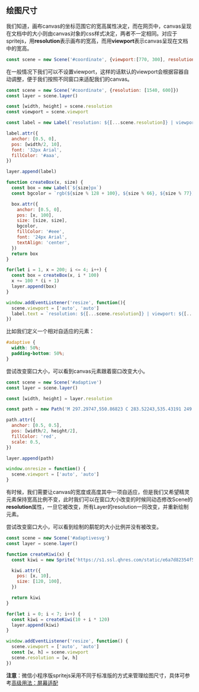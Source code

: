 ## 绘图尺寸

我们知道，画布canvas的坐标范围它的宽高属性决定，而在网页中，canvas呈现在文档中的大小则由canvas对象的css样式决定，两者不一定相同。对应于spritejs，用**resolution**表示画布的宽高，而用**viewport**表示canvas呈现在文档中的宽高。

```js
const scene = new Scene('#coordinate', {viewport:[770, 300], resolution: [1540, 600]})
```

在一般情况下我们可以不设置viewport，这样的话默认的viewport会根据容器自动调整，便于我们按照不同窗口来适配我们的canvas。

<div id="coordinate" class="sprite-container"></div>

```js
const scene = new Scene('#coordinate', {resolution: [1540, 600]})
const layer = scene.layer()

const [width, height] = scene.resolution
const viewport = scene.viewport 

const label = new Label(`resolution: ${[...scene.resolution]} | viewport: ${[...scene.viewport]}`)

label.attr({
  anchor: [0.5, 0],
  pos: [width/2, 10],
  font: '32px Arial',
  fillColor: '#aaa',
})

layer.append(label)

function createBox(x, size) {
  const box = new Label(`${size}px`)
  const bgcolor = `rgb(${size % 128 + 100}, ${size % 66}, ${size % 77})`

  box.attr({
    anchor: [0.5, 0],
    pos: [x, 100],
    size: [size, size],
    bgcolor,
    fillColor: '#eee',
    font: '24px Arial',
    textAlign: 'center',
  })
  return box
}

for(let i = 1, x = 200; i <= 4; i++) {
  const box = createBox(x, i * 100)
  x += 100 * (i + 1)
  layer.append(box)
}

window.addEventListener('resize', function(){
  scene.viewport = ['auto', 'auto']
  label.text = `resolution: ${[...scene.resolution]} | viewport: ${[...scene.viewport]}`
})
```

比如我们定义一个相对自适应的元素：

```css
#adaptive {
  width: 50%;
  padding-bottom: 50%;
}
```

<div id="adaptive" class="sprite-container"></div>

尝试改变窗口大小，可以看到canvas元素跟着窗口改变大小。

```js
const scene = new Scene('#adaptive')
const layer = scene.layer()

const [width, height] = layer.resolution

const path = new Path('M 297.29747,550.86823 C 283.52243,535.43191 249.1268,505.33855 220.86277,483.99412 C 137.11867,420.75228 125.72108,411.5999 91.719238,380.29088 C 29.03471,322.57071 2.413622,264.58086 2.5048478,185.95124 C 2.5493594,147.56739 5.1656152,132.77929 15.914734,110.15398 C 34.151433,71.768267 61.014996,43.244667 95.360052,25.799457 C 119.68545,13.443675 131.6827,7.9542046 172.30448,7.7296236 C 214.79777,7.4947896 223.74311,12.449347 248.73919,26.181459 C 279.1637,42.895777 310.47909,78.617167 316.95242,103.99205 L 320.95052,119.66445 L 330.81015,98.079942 C 386.52632,-23.892986 564.40851,-22.06811 626.31244,101.11153 C 645.95011,140.18758 648.10608,223.6247 630.69256,270.6244 C 607.97729,331.93377 565.31255,378.67493 466.68622,450.30098 C 402.0054,497.27462 328.80148,568.34684 323.70555,578.32901 C 317.79007,589.91654 323.42339,580.14491 297.29747,550.86823 z')

path.attr({
  anchor: [0.5, 0.5],
  pos: [width/2, height/2],
  fillColor: 'red',
  scale: 0.5,
})

layer.append(path)

window.onresize = function() {
  scene.viewport = ['auto', 'auto']
}
```

有时候，我们需要让canvas的宽度或高度其中一项自适应，但是我们又希望精灵元素保持宽高比例不变，此时我们可以在窗口大小改变的时候同动态修改Scene的**resolution**属性，一旦它被改变，所有Layer的resolution一同改变，并重新绘制元素。

<div id="adaptivesvg" class="sprite-container"></div>

尝试改变窗口大小，可以看到绘制的鹬鸵的大小比例并没有被改变。

```js
const scene = new Scene('#adaptivesvg')
const layer = scene.layer()

function createKiwi(x) {
  const kiwi = new Sprite('https://s1.ssl.qhres.com/static/e6a7d82354f52374.svg')

  kiwi.attr({
    pos: [x, 10],
    size: [120, 100],
  })

  return kiwi
}

for(let i = 0; i < 7; i++) {
  const kiwi = createKiwi(10 + i * 120)
  layer.append(kiwi)
}

window.addEventListener('resize', function() {
  scene.viewport = ['auto', 'auto']
  const [w, h] = scene.viewport
  scene.resolution = [w, h]
})
```

**注意**：微信小程序版spritejs采用不同于标准版的方式来管理绘图尺寸，具体可参考[高级用法：屏幕适配](/zh-cn/guide/resolution)



<script>
const {Scene, Layer, Sprite, Label, Path, Group} = spritejs

;(function(){
  const scene = new Scene('#coordinate', {resolution: [1540, 600]})
  const layer = scene.layer()
  
  const [width, height] = scene.resolution
  const viewport = scene.viewport 
  
  const label = new Label(`resolution: ${[...scene.resolution]} | viewport: ${[...scene.viewport]}`)

  label.attr({
    anchor: [0.5, 0],
    pos: [width/2, 10],
    font: '32px Arial',
    fillColor: '#aaa',
  })

  layer.append(label)

  function createBox(x, size) {
    const box = new Label(`${size}px`)
    const bgcolor = `rgb(${size % 128 + 100}, ${size % 66}, ${size % 77})`

    box.attr({
      anchor: [0.5, 0],
      pos: [x, 100],
      size: [size, size],
      bgcolor,
      fillColor: '#eee',
      font: '24px Arial',
      textAlign: 'center',
    })
    return box
  }

  for(let i = 1, x = 200; i <= 4; i++) {
    const box = createBox(x, i * 100)
    x += 100 * (i + 1)
    layer.append(box)
  }

  window.addEventListener('resize', function(){
    scene.viewport = ['auto', 'auto']
    label.text = `resolution: ${[...scene.resolution]} | viewport: ${[...scene.viewport]}`
  })
}())

;(function(){
  const scene = new Scene('#adaptive')
  const layer = scene.layer()
  
  const [width, height] = layer.resolution

  const path = new Path('M 297.29747,550.86823 C 283.52243,535.43191 249.1268,505.33855 220.86277,483.99412 C 137.11867,420.75228 125.72108,411.5999 91.719238,380.29088 C 29.03471,322.57071 2.413622,264.58086 2.5048478,185.95124 C 2.5493594,147.56739 5.1656152,132.77929 15.914734,110.15398 C 34.151433,71.768267 61.014996,43.244667 95.360052,25.799457 C 119.68545,13.443675 131.6827,7.9542046 172.30448,7.7296236 C 214.79777,7.4947896 223.74311,12.449347 248.73919,26.181459 C 279.1637,42.895777 310.47909,78.617167 316.95242,103.99205 L 320.95052,119.66445 L 330.81015,98.079942 C 386.52632,-23.892986 564.40851,-22.06811 626.31244,101.11153 C 645.95011,140.18758 648.10608,223.6247 630.69256,270.6244 C 607.97729,331.93377 565.31255,378.67493 466.68622,450.30098 C 402.0054,497.27462 328.80148,568.34684 323.70555,578.32901 C 317.79007,589.91654 323.42339,580.14491 297.29747,550.86823 z')

  path.attr({
    anchor: [0.5, 0.5],
    pos: [width/2, height/2],
    fillColor: 'red',
    scale: width / 800,
  })

  layer.append(path)

  window.addEventListener('resize', function() {
    scene.viewport = ['auto', 'auto']
  })
}())

;(function() {
  const scene = new Scene('#adaptivesvg')
  const layer = scene.layer()

  function createKiwi(x) {
    const kiwi = new Sprite('https://s1.ssl.qhres.com/static/e6a7d82354f52374.svg')

    kiwi.attr({
      pos: [x, 10],
      size: [120, 100],
    })

    return kiwi
  }

  for(let i = 0; i < 7; i++) {
    const kiwi = createKiwi(10 + i * 120)
    layer.append(kiwi)
  }

  window.addEventListener('resize', function() {
    scene.viewport = ['auto', 'auto']
    const [w, h] = scene.viewport
    scene.resolution = [w, h]
  })
}())
</script>

